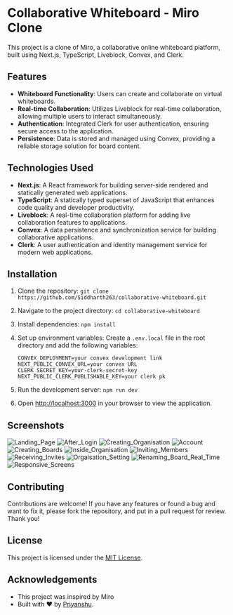 # Collaborative Whiteboard - Miro Clone

This project is a clone of Miro, a collaborative online whiteboard platform, built using Next.js, TypeScript, Liveblock, Convex, and Clerk.

## Features

- **Whiteboard Functionality**: Users can create and collaborate on virtual whiteboards.
- **Real-time Collaboration**: Utilizes Liveblock for real-time collaboration, allowing multiple users to interact simultaneously.
- **Authentication**: Integrated Clerk for user authentication, ensuring secure access to the application.
- **Persistence**: Data is stored and managed using Convex, providing a reliable storage solution for board content.

## Technologies Used

- **Next.js**: A React framework for building server-side rendered and statically generated web applications.
- **TypeScript**: A statically typed superset of JavaScript that enhances code quality and developer productivity.
- **Liveblock**: A real-time collaboration platform for adding live collaboration features to applications.
- **Convex**: A data persistence and synchronization service for building collaborative applications.
- **Clerk**: A user authentication and identity management service for modern web applications.

## Installation

1. Clone the repository: `git clone https://github.com/Siddharth263/collaborative-whiteboard.git`
2. Navigate to the project directory: `cd collaborative-whiteboard`
3. Install dependencies: `npm install`
4. Set up environment variables:
   Create a `.env.local` file in the root directory and add the following variables:
   ```
   CONVEX_DEPLOYMENT=your convex development link
   NEXT_PUBLIC_CONVEX_URL=your convex URL
   CLERK_SECRET_KEY=your-clerk-secret-key
   NEXT_PUBLIC_CLERK_PUBLISHABLE_KEY=your clerk pk
   ```
6. Run the development server: `npm run dev`

7. Open [http://localhost:3000](http://localhost:3000) in your browser to view the application.

## Screenshots

![Landing_Page](/screenshots/landing-page.png)
![After_Login](/screenshots/after-login.png)
![Creating_Organisation](/screenshots/creating-organisation.png)
![Account](/screenshots/account.png)
![Creating_Boards](/screenshots/creating-boards.png)
![Inside_Organisation](/screenshots/inside-org.png)
![Inviting_Members](/screenshots/inviting-member-with-roles.png)
![Receiving_Invites](/screenshots/receiving-invites-and-accepting.png)
![Orgaisation_Setting](/screenshots/org-setting.png)
![Renaming_Board_Real_Time](/screenshots/renaming-board-realtim.png)
![Responsive_Screens](/screenshots/responsive-screens.png)

## Contributing

Contributions are welcome! If you have any features or found a bug and want to fix it, please fork the repository, and put in a pull request for review. Thank you!

## License

This project is licensed under the [MIT License](LICENSE).

## Acknowledgements

- This project was inspired by Miro
- Built with ❤️ by [Priyanshu](https://github.com/Siddharth263).
